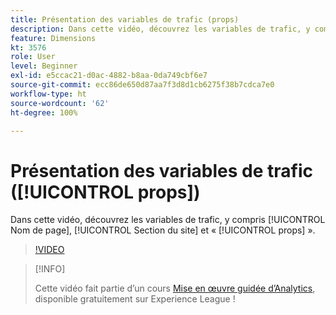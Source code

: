 ```yaml
---
title: Présentation des variables de trafic (props)
description: Dans cette vidéo, découvrez les variables de trafic, y compris Nom de page, Section du site et « props ».
feature: Dimensions
kt: 3576
role: User
level: Beginner
exl-id: e5ccac21-d0ac-4882-b8aa-0da749cbf6e7
source-git-commit: ecc86de650d87aa7f3d8d1cb6275f38b7cdca7e0
workflow-type: ht
source-wordcount: '62'
ht-degree: 100%

---
```


# Présentation des variables de trafic ([!UICONTROL props])

Dans cette vidéo, découvrez les variables de trafic, y compris [!UICONTROL Nom de page], [!UICONTROL Section du site] et « [!UICONTROL props] ».

>[!VIDEO](https://video.tv.adobe.com/v/28767/?quality=12&learn=on)

>[!INFO]
>
> Cette vidéo fait partie d’un cours [Mise en œuvre guidée d’Analytics](https://experienceleague.adobe.com/?recommended=Analytics-D-1-2019.1&amp;lang=fr), disponible gratuitement sur Experience League !
